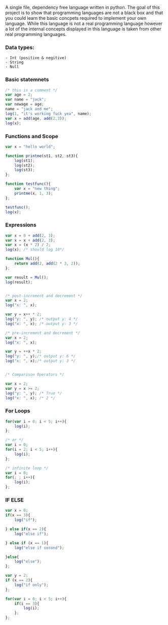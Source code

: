 A single file, dependency free language written in python. The goal of this project is to show that
programming languages are not a black box and that you could learn the basic concpets required to implement your own language.
While this language is not a real programming language however a lot of the internal concepts displayed in this
language is taken from other real programming languages.

### Data types:
    - Int (positive & negitive)
    - String
    - Null


### Basic statemnets
```js
/* this is a comment */
var age = 2;
var name = "jack";
var newage = age;
name = "jack and me";
log(1, "it's working fuck yea", name);
var x = add(age, add(2,3));
log(x);
```


### Functions and Scope

```js
var x = "hello world";

function printme(st1, st2, st3){
    log(st1);
    log(st2);
    log(st3);
};

function testfunc(){
    var x = "new thing";
    printme(x, 1, 3);
};

testfunc();
log(x);
```

### Expressions
```js
var x = 0 + add(2, 3);
var x = x + add(2, 3);
var x = (x * 2) / 2;
log(x); /* should log 10*/

function Mul(){
    return add(2, add(2 * 3, 2));
};

var result = Mul();
log(result);


/* post-increment and decrement */
var x = 2;
log("x: ", x);

var y = x++ * 2;
log("y: ", y); /* output y: 4 */
log("x: ", x); /* output y: 3 */

/* pre-increment and decrement */
var x = 2;
log("x: ", x);

var y = ++x * 2;
log("y: ", y);/* output y: 6 */
log("x: ", x);/* output y: 3 */


/* Comparison Operators */

var x = 2;
var y = x >= 2;
log("y: ", y); /* True */
log("x: ", x); /* 2 */
```

### For Loops

```js
for(var i = 0; i < 5; i++){
    log(i);
};

/* or */
var i = 0;
for(i = 2; i < 5; i++){
    log(i);
};

/* infinite loop */
var i = 0;
for(; ; i++){
    log(i);
};
```

### IF ELSE

```js
var x = 0;
if(x == 3){
    log("if");

} else if(x == 2){
    log("else if");

} else if (x == 1){
    log("else if second");

}else{
    log("else");
};

var y = 2;
if (x == 2){
    log("if only");
};

for(var i = 0; i < 5; i++){
    if(i == 3){
        log(i);
    };
};

```
